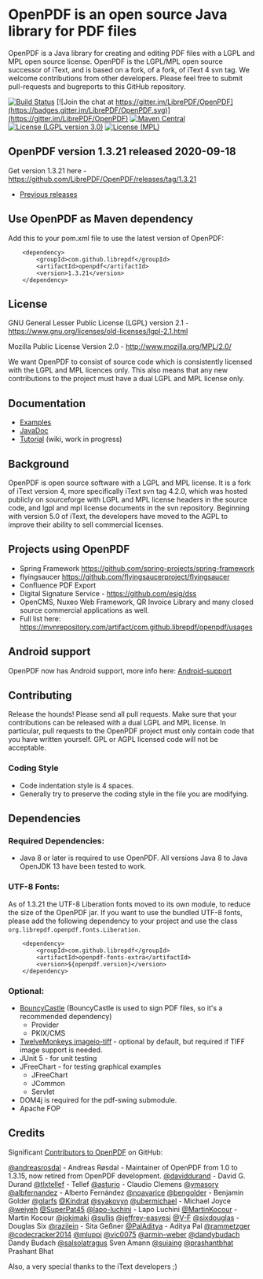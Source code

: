 # OpenPDF is an open source Java library for PDF files #

OpenPDF is a Java library for creating and editing PDF files with a LGPL and MPL open source license. OpenPDF is the LGPL/MPL open source successor of iText, and is based on a fork, of a fork, of iText 4 svn tag. We welcome contributions from other developers. Please feel free to submit pull-requests and bugreports to this GitHub repository.

 [![Build Status](https://travis-ci.org/LibrePDF/OpenPDF.svg?branch=master)](https://travis-ci.org/LibrePDF/OpenPDF) [![Join the chat at https://gitter.im/LibrePDF/OpenPDF](https://badges.gitter.im/LibrePDF/OpenPDF.svg)](https://gitter.im/LibrePDF/OpenPDF) [![Maven Central](https://maven-badges.herokuapp.com/maven-central/com.github.librepdf/openpdf/badge.svg)](https://maven-badges.herokuapp.com/maven-central/com.github.librepdf/openpdf) [![License (LGPL version 3.0)](https://img.shields.io/badge/license-GNU%20LGPL%20version%203.0-blue.svg?style=flat-square)](http://opensource.org/licenses/LGPL-3.0) [![License (MPL)](https://img.shields.io/badge/license-Mozilla%20Public%20License-yellow.svg?style=flat-square)](http://opensource.org/licenses/MPL-2.0)

## OpenPDF version 1.3.21 released 2020-09-18 ##
Get version 1.3.21 here - https://github.com/LibrePDF/OpenPDF/releases/tag/1.3.21

- [Previous releases](https://github.com/LibrePDF/OpenPDF/releases)


## Use OpenPDF as Maven dependency
Add this to your pom.xml file to use the latest version of OpenPDF:

        <dependency>
            <groupId>com.github.librepdf</groupId>
            <artifactId>openpdf</artifactId>
            <version>1.3.21</version>
        </dependency>

## License ##

GNU General Lesser Public License (LGPL) version 2.1 - https://www.gnu.org/licenses/old-licenses/lgpl-2.1.html

Mozilla Public License Version 2.0 - http://www.mozilla.org/MPL/2.0/

We want OpenPDF to consist of source code which is consistently licensed with the LGPL and MPL licences only. This also means that any new contributions to the project must have a dual LGPL and MPL license only.

## Documentation ##
- [Examples](pdf-toolbox/src/test/java/com/lowagie/examples/)
- [JavaDoc](https://librepdf.github.io/OpenPDF/docs-1-3-17/)
- [Tutorial](https://github.com/LibrePDF/OpenPDF/wiki/Tutorial) (wiki, work in progress)

## Background ##

OpenPDF is open source software with a LGPL and MPL license. It is a fork of iText version 4, more specifically iText svn tag 4.2.0, which was hosted publicly on sourceforge with LGPL and MPL license headers in the source code, and lgpl and mpl license documents in the svn repository.
Beginning with version 5.0 of iText, the developers have moved to the AGPL to improve their ability to sell commercial licenses.

## Projects using OpenPDF ##
- Spring Framework https://github.com/spring-projects/spring-framework
- flyingsaucer https://github.com/flyingsaucerproject/flyingsaucer
- Confluence PDF Export
- Digital Signature Service - https://github.com/esig/dss
- OpenCMS, Nuxeo Web Framework, QR Invoice Library and many closed source commercial applications as well.
- Full list here: https://mvnrepository.com/artifact/com.github.librepdf/openpdf/usages

## Android support ##
OpenPDF now has Android support, more info here: [Android-support](https://github.com/LibrePDF/OpenPDF/wiki/Android-support)

## Contributing ##
Release the hounds!  Please send all pull requests.
Make sure that your contributions can be released with a dual LGPL and MPL license. In particular, pull requests to the OpenPDF project must only contain code that you have written yourself. GPL or AGPL licensed code will not be acceptable.

### Coding Style ###
- Code indentation style is 4 spaces.
- Generally try to preserve the coding style in the file you are modifying.

## Dependencies ##
### Required Dependencies: ###
 - Java 8 or later is required to use OpenPDF. All versions Java 8 to Java OpenJDK 13 have been tested to work.

### UTF-8 Fonts: ###

As of 1.3.21 the UTF-8 Liberation fonts moved to its own module, to reduce the size of the OpenPDF
jar. If you want to use the bundled UTF-8 fonts, please add the following dependency to your project
and use the class `org.librepdf.openpdf.fonts.Liberation`.

        <dependency>
            <groupId>com.github.librepdf</groupId>
            <artifactId>openpdf-fonts-extra</artifactId>
            <version>${openpdf.version}</version>
        </dependency>

### Optional: ###

  - [BouncyCastle](https://www.bouncycastle.org/) (BouncyCastle is used to sign PDF files, so it's a recommended dependency)
    - Provider
    - PKIX/CMS
 - [TwelveMonkeys imageio-tiff](https://github.com/haraldk/TwelveMonkeys/) - optional by default, but required if TIFF image support is needed.
 - JUnit 5 - for unit testing
 - JFreeChart - for testing graphical examples
   - JFreeChart
   - JCommon
   - Servlet
 - DOM4j is required for the pdf-swing submodule.
 - Apache FOP

## Credits ##
Significant [Contributors to OpenPDF](https://github.com/LibrePDF/OpenPDF/graphs/contributors) on GitHub:

  [@andreasrosdal](https://github.com/andreasrosdal) - Andreas Røsdal - Maintainer of OpenPDF from 1.0 to 1.3.15, now retired from OpenPDF development.
  [@daviddurand](https://github.com/daviddurand) -  David G. Durand
  [@tlxtellef](https://github.com/tlxtellef) - Tellef
  [@asturio](https://github.com/asturio) - Claudio Clemens
  [@ymasory](https://github.com/ymasory)
  [@albfernandez](https://github.com/albfernandez) - Alberto Fernández
  [@noavarice](https://github.com/noavarice)
  [@bengolder](https://github.com/bengolder)  - Benjamin Golder
  [@glarfs](https://github.com/glarfs)
  [@Kindrat](https://github.com/Kindrat)
  [@syakovyn](https://github.com/syakovyn)
  [@ubermichael](https://github.com/ubermichael) - Michael Joyce
  [@weiyeh](https://github.com/weiyeh)
  [@SuperPat45](https://github.com/SuperPat45)
  [@lapo-luchini](https://github.com/lapo-luchini)  - Lapo Luchini
  [@MartinKocour](https://github.com/MartinKocour)  - Martin Kocour
  [@jokimaki](https://github.com/jokimaki)
  [@sullis](https://github.com/sullis)
  [@jeffrey-easyesi](https://github.com/jeffrey-easyesi)
  [@V-F](https://github.com/V-F)
  [@sixdouglas](https://github.com/sixdouglas) - Douglas Six
  [@razilein](https://github.com/razilein) - Sita Geßner
  [@PalAditya](https://github.com/PalAditya) - Aditya Pal
  [@rammetzger](https://github.com/rammetzger)
  [@codecracker2014](https://github.com/codecracker2014)
  [@mluppi](https://github.com/mluppi)
  [@vic0075](https://github.com/vic0075)
  [@armin-weber](https://github.com/armin-weber)
  [@dandybudach](https://github.com/dandybudach) Dandy Budach
  [@salsolatragus](https://github.com/salsolatragus) Sven Amann
  [@suiaing](https://github.com/suiaing)
  [@prashantbhat](https://github.com/prashantbhat) Prashant Bhat


Also, a very special thanks to the iText developers ;)
